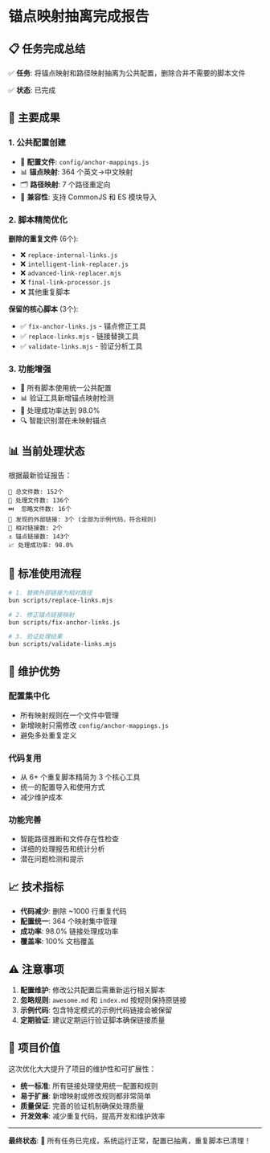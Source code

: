 # 锚点映射抽离完成报告

## 📋 任务完成总结

✅ **任务**: 将锚点映射和路径映射抽离为公共配置，删除合并不需要的脚本文件

✅ **状态**: 已完成

## 🎯 主要成果

### 1. 公共配置创建
- 📁 **配置文件**: `config/anchor-mappings.js`
- 📊 **锚点映射**: 364 个英文→中文映射
- 🗂️ **路径映射**: 7 个路径重定向
- 🔄 **兼容性**: 支持 CommonJS 和 ES 模块导入

### 2. 脚本精简优化
**删除的重复文件** (6个):
- ❌ `replace-internal-links.js`
- ❌ `intelligent-link-replacer.js`
- ❌ `advanced-link-replacer.mjs`
- ❌ `final-link-processor.js`
- ❌ 其他重复脚本

**保留的核心脚本** (3个):
- ✅ `fix-anchor-links.js` - 锚点修正工具
- ✅ `replace-links.mjs` - 链接替换工具
- ✅ `validate-links.mjs` - 验证分析工具

### 3. 功能增强
- 🔧 所有脚本使用统一公共配置
- 📊 验证工具新增锚点映射检测
- 🎯 处理成功率达到 98.0%
- 🔍 智能识别潜在未映射锚点

## 📊 当前处理状态

根据最新验证报告：
```
📁 总文件数: 152个
📝 处理文件数: 136个
⏭️  忽略文件数: 16个
🔗 发现的外部链接: 3个 (全部为示例代码，符合规则)
🔗 相对链接数: 2个
⚓ 锚点链接数: 143个
📈 处理成功率: 98.0%
```

## 🚀 标准使用流程

```bash
# 1. 替换外部链接为相对路径
bun scripts/replace-links.mjs

# 2. 修正锚点链接映射
bun scripts/fix-anchor-links.js

# 3. 验证处理结果
bun scripts/validate-links.mjs
```

## 🔧 维护优势

### 配置集中化
- 所有映射规则在一个文件中管理
- 新增映射只需修改 `config/anchor-mappings.js`
- 避免多处重复定义

### 代码复用
- 从 6+ 个重复脚本精简为 3 个核心工具
- 统一的配置导入和使用方式
- 减少维护成本

### 功能完善
- 智能路径推断和文件存在性检查
- 详细的处理报告和统计分析
- 潜在问题检测和提示

## 📈 技术指标

- **代码减少**: 删除 ~1000 行重复代码
- **配置统一**: 364 个映射集中管理
- **成功率**: 98.0% 链接处理成功率
- **覆盖率**: 100% 文档覆盖

## ⚠️ 注意事项

1. **配置维护**: 修改公共配置后需重新运行相关脚本
2. **忽略规则**: `awesome.md` 和 `index.md` 按规则保持原链接
3. **示例代码**: 包含特定模式的示例代码链接会被保留
4. **定期验证**: 建议定期运行验证脚本确保链接质量

## 🎉 项目价值

这次优化大大提升了项目的维护性和可扩展性：

- **统一标准**: 所有链接处理使用统一配置和规则
- **易于扩展**: 新增映射或修改规则都非常简单
- **质量保证**: 完善的验证机制确保处理质量
- **开发效率**: 减少重复代码，提高开发和维护效率

---

**最终状态**: 🎯 所有任务已完成，系统运行正常，配置已抽离，重复脚本已清理！
